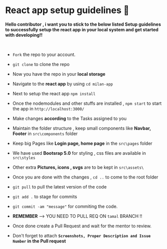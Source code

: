 # React app setup guidelines 🚀

**Hello contributor , i want you to stick to the below listed Setup guidelines to successfully setup the react app in your local system and get started with developing!!**

<br/>

- `Fork` the repo to your account.
- `git clone` to clone the repo

- Now you have the repo in your **local storage**
- Navigate to the **react app** by using `cd milan-app`
- Next to setup the react app `npm install`
- Once the nodemodules and other stuffs are installed , `npm start` to start the app in `http://localhost:3000/`
- Make changes **according** to the Tasks assigned to you
- Maintain the folder structure , keep small components like **Navbar, Footer** in `src\components` folder
- Keep big Pages like **Login page, home page** in the `src\pages` folder
- We have used **Bootsrap 5.0** for styling , css files are available in `src\styles`
- Other extra **Pictures, icons , svgs** are to be kept in `src\assets\`
- Once you are done with the changes , `cd ..` to come to the root folder
- `git pull` to pull the latest version of the code
- `git add .` to stage for commits
- `git commit -am "message"` for commiting the code.
- **REMEMBER** --> YOU NEED TO PULL REQ ON `tamal` BRANCH !!
- Once done create a Pull Request and wait for the mentor to review.
- Don't forget to attach **`Screenshots, Proper Description and Issue Number` in the Pull request**

<br/>
